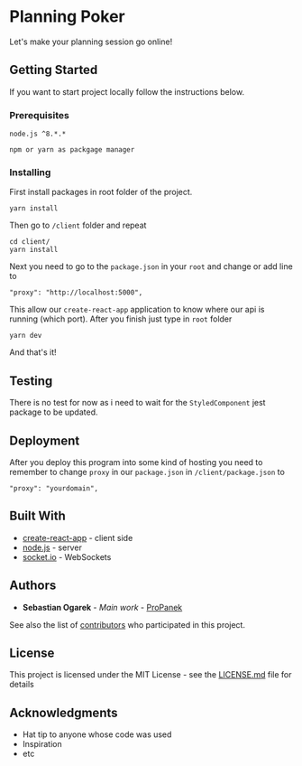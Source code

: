 # Planning Poker

Let's make your planning session go online!

## Getting Started

If you want to start project locally follow the instructions below.

### Prerequisites


```
node.js ^8.*.*

npm or yarn as packgage manager
```

### Installing

First install packages in root folder of the project.

```
yarn install
```

Then go to `/client` folder and repeat

```
cd client/
yarn install 
```

Next you need to go to the `package.json` in your `root` and change or add line to

```
"proxy": "http://localhost:5000",
```

This allow our `create-react-app` application to know where our api is running (which port).
After you finish just type in `root` folder

```
yarn dev
```

And that's it!

## Testing

There is no test for now as i need to wait for the `StyledComponent` jest package to be updated.


## Deployment

After you deploy this program into some kind of hosting you need to remember to change `proxy` in our `package.json` in `/client/package.json` to

```
"proxy": "yourdomain",
```

## Built With

* [create-react-app](https://github.com/facebook/create-react-app) - client side
* [node.js](https://github.com/nodejs) - server
* [socket.io](https://github.com/socketio/socket.io) - WebSockets

## Authors

* **Sebastian Ogarek** - *Main work* - [ProPanek](https://github.com/ProPanek)

See also the list of [contributors](https://github.com/your/project/contributors) who participated in this project.

## License

This project is licensed under the MIT License - see the [LICENSE.md](LICENSE.md) file for details

## Acknowledgments

* Hat tip to anyone whose code was used
* Inspiration
* etc
